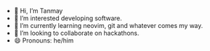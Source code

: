 - 👋 Hi, I’m Tanmay
- 👀 I’m interested developing software.
- 🌱 I’m currently learning neovim, git and whatever comes my way.
- 💞️ I’m looking to collaborate on hackathons.
- 😄 Pronouns: he/him

<!---
tnmkr/tnmkr is a ✨ special ✨ repository because its `README.md` (this file) appears on your GitHub profile.
You can click the Preview link to take a look at your changes.
--->

